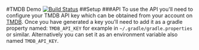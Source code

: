 #TMDB Demo [![Build Status](https://travis-ci.org/Numan1617/TMDB-Demo.svg?branch=develop)](https://travis-ci.org/Numan1617/TMDB-Demo)
##Setup
###API
To use the API you'll need to configure your TMDB API key which can be obtained from your account on [TMDB](https://www.themoviedb.org/account). Once you have generated a key you'll need to add it as a gradle property named: `TMDB_API_KEY` for example in `~/.gradle/gradle.properties` or similar. Alternatively you can set it as an environment variable also named `TMDB_API_KEY`.
